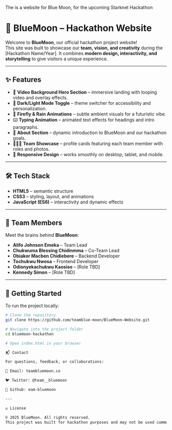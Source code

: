 The is a website for Blue Moon, for the upcoming Starknet Hackathon

# 🌙 BlueMoon – Hackathon Website

Welcome to **BlueMoon**, our official hackathon project website!  
This site was built to showcase our **team, vision, and creativity** during the [Hackathon Name/Year]. It combines **modern design, interactivity, and storytelling** to give visitors a unique experience.

---

## ✨ Features

- 🎥 **Video Background Hero Section** – immersive landing with looping video and overlay effects.  
- 🔄 **Dark/Light Mode Toggle** – theme switcher for accessibility and personalization.  
- 🌌 **Firefly & Rain Animations** – subtle ambient visuals for a futuristic vibe.  
- ⌨️ **Typing Animation** – animated text effects for headings and intro paragraphs.  
- 📜 **About Section** – dynamic introduction to BlueMoon and our hackathon goals.  
- 🧑‍🤝‍🧑 **Team Showcase** – profile cards featuring each team member with roles and photos.  
- 📱 **Responsive Design** – works smoothly on desktop, tablet, and mobile.  

---
## 🛠️ Tech Stack

- **HTML5** – semantic structure  
- **CSS3** – styling, layout, and animations  
- **JavaScript (ES6)** – interactivity and dynamic effects  

---

## 👥 Team Members

Meet the brains behind **BlueMoon**:

- **Alifo Johnson Emeka** – Team Lead  
- **Chukwuma Blessing Chidinmma** – Co-Team Lead  
- **Obiakor Macben Chidiebere** – Backend Developer  
- **Tochukwu Nwosa** – Frontend Developer  
- **Odionyekachukwu Kaosiso** – [Role TBD]  
- **Kennedy Simon** – [Role TBD]  

---

## 🚀 Getting Started

To run the project locally:

```bash
# Clone the repository
git clone https://github.com/teamblue-moon/BlueMoon-Website.git

# Navigate into the project folder
cd bluemoon-hackathon

# Open index.html in your browser

📬 Contact

For questions, feedback, or collaborations:

📧 Email: teambluemoon.co

🐦 Twitter: @team__bluemoon

💬 Github: eam-bluemoon

---

⚖️ License

© 2025 BlueMoon. All rights reserved.
This project was built for hackathon purposes and may not be used commercially without permission.